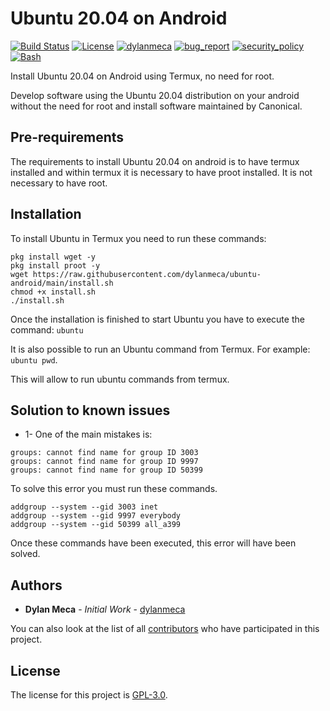 # Ubuntu 20.04 on Android
[![Build Status](https://img.shields.io/github/stars/dylanmeca/ubuntu-android.svg)](https://github.com/dylanmeca/ubuntu-android)
[![License](https://img.shields.io/github/license/dylanmeca/ubuntu-android.svg)](https://github.com/dylanmeca/ubuntu-android/blob/main/LICENSE)
[![dylanmeca](https://img.shields.io/badge/author-dylanmeca-green.svg)](https://github.com/dylanmeca)
[![bug_report](https://img.shields.io/badge/bug-report-red.svg)](https://github.com/dylanmeca/ubuntu-android/blob/main/.github/ISSUE_TEMPLATE/bug_report.md)
[![security_policy](https://img.shields.io/badge/security-policy-cyan.svg)](https://github.com/dylanmeca/ubuntu-android/blob/main/SECURITY.md)
[![Bash](https://img.shields.io/badge/language-Bash-blue.svg)](https://www.gnu.org/software/bash/)

Install Ubuntu 20.04 on Android using Termux, no need for root.

Develop software using the Ubuntu 20.04 distribution on your android without the need for root and install software maintained by Canonical.

## Pre-requirements

The requirements to install Ubuntu 20.04 on android is to have termux installed and within termux it is necessary to have proot installed. It is not necessary to have root.

## Installation

To install Ubuntu in Termux you need to run these commands:

```shell
pkg install wget -y
pkg install proot -y
wget https://raw.githubusercontent.com/dylanmeca/ubuntu-android/main/install.sh
chmod +x install.sh
./install.sh
```

Once the installation is finished to start Ubuntu you have to execute the command: ```ubuntu```

It is also possible to run an Ubuntu command from Termux. For example: ```ubuntu pwd```.

This will allow to run ubuntu commands from termux.

## Solution to known issues

* 1- One of the main mistakes is:

```text
groups: cannot find name for group ID 3003
groups: cannot find name for group ID 9997
groups: cannot find name for group ID 50399
```

To solve this error you must run these commands.

```shell
addgroup --system --gid 3003 inet
addgroup --system --gid 9997 everybody
addgroup --system --gid 50399 all_a399
```

Once these commands have been executed, this error will have been solved.

## Authors

* **Dylan Meca** - *Initial Work* - [dylanmeca](https://github.com/dylanmeca)

You can also look at the list of all [contributors](https://github.com/dylanmeca/ubuntu-android/contributors) who have participated in this project.

## License

The license for this project is [GPL-3.0](https://github.com/dylanmeca/ubuntu-android/blob/main/LICENSE).
